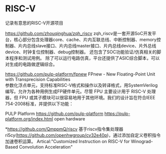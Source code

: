 # RISC-V
记录有意思的RISC-V开源项目

https://github.com/zhouqinghua/zqh_riscv
zqh_riscv是一套开源SoC开发平台，核心部分包含处理器core、cache、片内互联总线、中断控制器、memory控制器、片内总线slave接口、片内总线master接口、片内总线device、片外总线device、时钟复位控制器、debug控制器。
还包含了SOC功能验证/仿真相关的脚本程序和测试用例。
除了可以运行电路仿真，平台还提供了ASIC综合脚本，可以对生成的电路做逻辑综合。


https://github.com/pulp-platform/fpnew
FPnew - New Floating-Point Unit with Transprecision Capabilities  
参数化浮点单元，支持标准RISC-V格式和操作以及转译格式，用SystemVerilog编写。允许为各种用例生成FP硬件单元。尽管 FPU 主要设计用于 RISC-V 处理器，但 FPU 或其子模块可以很容易地用于其他环境。我们的设计旨在符合IEEE 754-2008标准，并提供以下功能：


PULP Platform https://github.com/pulp-platform  https://pulp-platform.org/index.html
open hardware


*https://github.com/QmppmQ/riscv
基于riscv指令集处理器ri5cy(https://github.com/openhwgroup/cv32e40p)，通过添加自定义卷积指令加速卷积运算。
Artical:"Customized Instruction on RISC-V for Winograd-Based Convolution Acceleration"

